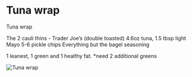 # Tuna wrap

Tuna wrap

The 2 cauli thins - Trader Joe’s (double toasted)
 4.6oz tuna, 
1.5 tbsp light Mayo 
5-6 pickle chips 
Everything but the bagel seasoning

1 leanest, 1 green and 1 healthy fat. 
*need 2 additional greens

![Tuna wrap](./Tuna%20wrap.png)

